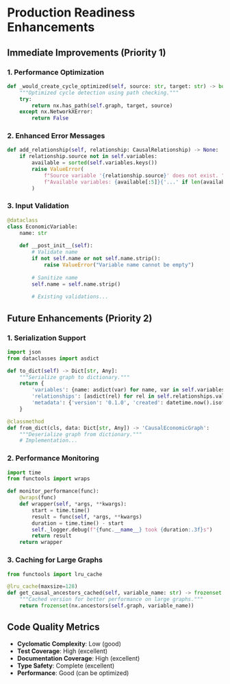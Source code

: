 # Production Readiness Enhancements

## Immediate Improvements (Priority 1)

### 1. Performance Optimization
```python
def _would_create_cycle_optimized(self, source: str, target: str) -> bool:
    """Optimized cycle detection using path checking."""
    try:
        return nx.has_path(self.graph, target, source)
    except nx.NetworkXError:
        return False
```

### 2. Enhanced Error Messages
```python
def add_relationship(self, relationship: CausalRelationship) -> None:
    if relationship.source not in self.variables:
        available = sorted(self.variables.keys())
        raise ValueError(
            f"Source variable '{relationship.source}' does not exist. "
            f"Available variables: {available[:5]}{'...' if len(available) > 5 else ''}"
        )
```

### 3. Input Validation
```python
@dataclass
class EconomicVariable:
    name: str
    
    def __post_init__(self):
        # Validate name
        if not self.name or not self.name.strip():
            raise ValueError("Variable name cannot be empty")
        
        # Sanitize name
        self.name = self.name.strip()
        
        # Existing validations...
```

## Future Enhancements (Priority 2)

### 1. Serialization Support
```python
import json
from dataclasses import asdict

def to_dict(self) -> Dict[str, Any]:
    """Serialize graph to dictionary."""
    return {
        'variables': {name: asdict(var) for name, var in self.variables.items()},
        'relationships': [asdict(rel) for rel in self.relationships.values()],
        'metadata': {'version': '0.1.0', 'created': datetime.now().isoformat()}
    }

@classmethod
def from_dict(cls, data: Dict[str, Any]) -> 'CausalEconomicGraph':
    """Deserialize graph from dictionary."""
    # Implementation...
```

### 2. Performance Monitoring
```python
import time
from functools import wraps

def monitor_performance(func):
    @wraps(func)
    def wrapper(self, *args, **kwargs):
        start = time.time()
        result = func(self, *args, **kwargs)
        duration = time.time() - start
        self._logger.debug(f"{func.__name__} took {duration:.3f}s")
        return result
    return wrapper
```

### 3. Caching for Large Graphs
```python
from functools import lru_cache

@lru_cache(maxsize=128)
def get_causal_ancestors_cached(self, variable_name: str) -> frozenset:
    """Cached version for better performance on large graphs."""
    return frozenset(nx.ancestors(self.graph, variable_name))
```

## Code Quality Metrics

- **Cyclomatic Complexity**: Low (good)
- **Test Coverage**: High (excellent)
- **Documentation Coverage**: High (excellent)
- **Type Safety**: Complete (excellent)
- **Performance**: Good (can be optimized)
